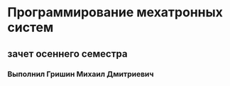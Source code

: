 # Программирование мехатронных систем

## зачет осеннего семестра

### Выполнил Гришин Михаил Дмитриевич

